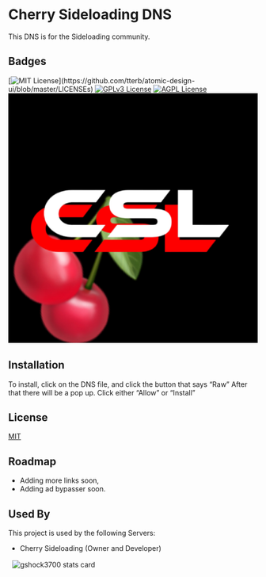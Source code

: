 # Cherry Sideloading DNS

This DNS is for the Sideloading community. 
## Badges


[![MIT License](https://img.shields.io/apm/l/atomic-design-ui.svg?)](https://github.com/tterb/atomic-design-ui/blob/master/LICENSEs)
[![GPLv3 License](https://img.shields.io/badge/License-GPL%20v3-yellow.svg)](https://opensource.org/licenses/)
[![AGPL License](https://img.shields.io/badge/license-AGPL-blue.svg)](http://www.gnu.org/licenses/agpl-3.0)
![Logo](https://github.com/Gshock3700/Logos/blob/main/IMG_0066.png)
## Installation 

To install, click on the DNS file, and click the button that says “Raw”
After that there will be a pop up. Click either “Allow” or “Install”
## License

[MIT](https://choosealicense.com/licenses/mit/)
## Roadmap

- Adding more links soon,
- Adding ad bypasser soon.
## Used By

This project is used by the following Servers:

- Cherry Sideloading (Owner and Developer)
<p>&nbsp;
<img align="center" src="https://github-readme-stats.vercel.app/api?username=gshock3700&show_icons=true&theme=dark&title_color=000000&text_color=000000&bg_color=800000&hide_border=true" alt="gshock3700 stats card" /></p>
